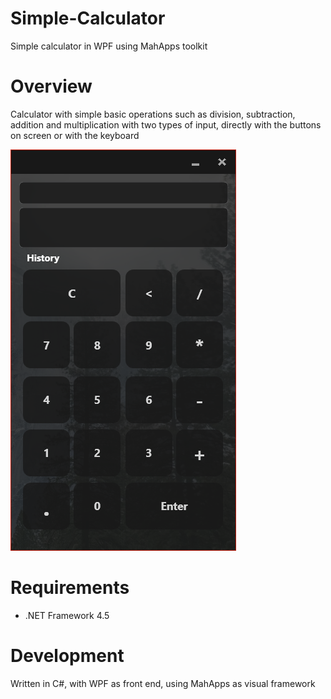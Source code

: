 # Simple-Calculator
Simple calculator in WPF using MahApps toolkit

# Overview 
Calculator with simple basic operations such as division, subtraction, addition and multiplication with two types of input, 
directly with the buttons on screen or with the keyboard

![Preview Image](/preview.png)

# Requirements
* .NET Framework 4.5

# Development
Written in C#, with WPF as front end, using MahApps as visual framework

